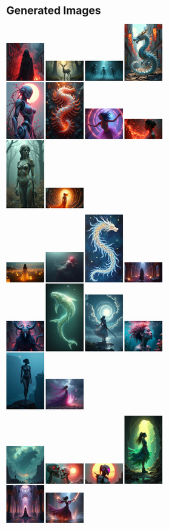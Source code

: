 # Generated Images



<img src="2025_06_24_01.png" width="100"/> <img src="2025_06_24_02.png" width="100"/> <img src="2025_06_24_03.png" width="100"/> <img src="2025_06_24_04.png" width="100"/> <img src="2025_06_24_05.png" width="100"/> <img src="2025_06_24_06.png" width="100"/> <img src="2025_06_24_07.png" width="100"/> <img src="2025_06_24_08.png" width="100"/> <img src="2025_06_24_09.png" width="100"/> <img src="2025_06_24_10.png" width="100"/>

<img src="2025_06_24_11.png" width="100"/> <img src="2025_06_24_12.png" width="100"/> <img src="2025_06_24_13.png" width="100"/> <img src="2025_06_24_14.png" width="100"/> <img src="2025_06_24_15.png" width="100"/> <img src="2025_06_24_16.png" width="100"/> <img src="2025_06_24_17.png" width="100"/> <img src="2025_06_24_18.png" width="100"/> <img src="2025_06_24_19.png" width="100"/> <img src="2025_06_24_20.png" width="100"/>

<img src="2025_06_24_21.png" width="100"/> <img src="2025_06_24_22.png" width="100"/> <img src="2025_06_24_23.png" width="100"/> <img src="2025_06_24_24.png" width="100"/> <img src="2025_06_24_25.png" width="100"/> <img src="2025_06_24_26.png" width="100"/>